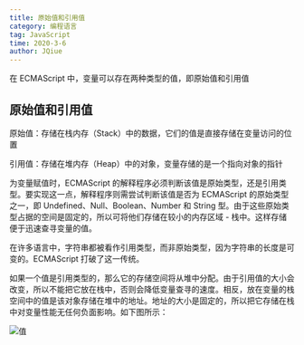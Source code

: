 ```yaml
---
title: 原始值和引用值
category: 编程语言
tag: JavaScript
time: 2020-3-6
author: JQiue
---
```


在 ECMAScript 中，变量可以存在两种类型的值，即原始值和引用值

## 原始值和引用值

原始值：存储在栈内存（Stack）中的数据，它们的值是直接存储在变量访问的位置

引用值：存储在堆内存（Heap）中的对象，变量存储的是一个指向对象的指针

为变量赋值时，ECMAScript 的解释程序必须判断该值是原始类型，还是引用类型。要实现这一点，解释程序则需尝试判断该值是否为 ECMAScript 的原始类型之一，即 Undefined、Null、Boolean、Number 和 String 型。由于这些原始类型占据的空间是固定的，所以可将他们存储在较小的内存区域 - 栈中。这样存储便于迅速查寻变量的值。

在许多语言中，字符串都被看作引用类型，而非原始类型，因为字符串的长度是可变的。ECMAScript 打破了这一传统。

如果一个值是引用类型的，那么它的存储空间将从堆中分配。由于引用值的大小会改变，所以不能把它放在栈中，否则会降低变量查寻的速度。相反，放在变量的栈空间中的值是该对象存储在堆中的地址。地址的大小是固定的，所以把它存储在栈中对变量性能无任何负面影响。如下图所示：

![值](https://www.w3school.com.cn/i/ct_js_value.gif)
